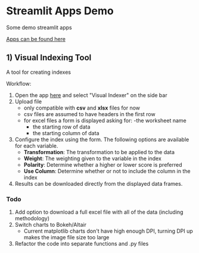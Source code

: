 # Streamlit Apps Demo
Some demo streamlit apps

[Apps can be found here](https://si-data-sl-apps-demo.streamlit.app/)

## 1) Visual Indexing Tool

A tool for creating indexes

Workflow:
1) Open the app [here](https://si-data-sl-apps-demo.streamlit.app/) and select "Visual Indexer" on the side bar
2) Upload file
    - only compatible with **csv** and **xlsx** files for now
    - csv files are assumed to have headers in the first row
    - for excel files a form is displayed asking for:
        -the worksheet name
        - the starting row of data
        - the  starting column of data
3) Configure the index using the form. The following options are available for each variable.
    - **Transformation**: The transformation to be applied to the data
    - **Weight**: The weighting given to the variable in the index
    - **Polarity**: Determine whether a higher or lower score is preferred 
    - **Use Column**: Determine whether or not to include the column in the index
4) Results can be downloaded directly from the displayed data frames.

### Todo
1) Add option to download a full excel file with all of the data (including methodology)
2) Switch charts to Bokeh/Altair
    - Current matplotlib charts don't have high enough DPI, turning DPI up makes the image file size too large
3) Refactor the code into separate functions and .py files
